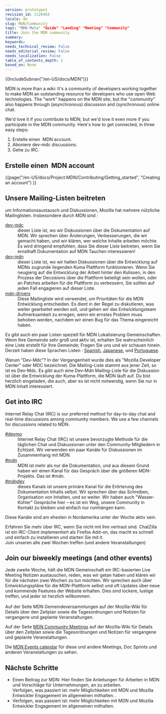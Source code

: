 ```yaml
---
version: prototype1
revision_id: 1120463
locale: de
slug: MDN/Community
tags: "MDN Meta" "Guide" "Landing" "Meeting" "Community"
title: Join the MDN community
summary: 
keywords: 
needs_technical_review: False
needs_editorial_review: False
needs_localization: False
table_of_contents_depth: 1
based_on: None
---
```

<div>{{IncludeSubnav("/en-US/docs/MDN")}}</div>

<p>MDN is more than a wiki: It's a community of developers working together to make MDN an outstanding resource for developers who use open Web technologies. The "work" happens on the MDN site, but the "community" also happens through (asynchronous) discussion and (synchronous) online chat.</p>

<p>We'd love it if you contribute to MDN, but we'd love it even more if you participate in the MDN community. Here's how to get connected, in three easy steps:</p>

<ol>
 <li>Erstelle einen&nbsp; MDN account.</li>
 <li>Aboniere dev-mdc discussions.</li>
 <li>Gehe zu IRC.</li>
</ol>

<h2 id="Erstelle_einen_MDN_account">Erstelle einen&nbsp; MDN account</h2>

<p>{{page("/en-US/docs/Project:MDN/Contributing/Getting_started", "Creating an account") }}</p>

<h2 id="Unsere_Mailing-Listen_beitreten">Unsere Mailing-Listen beitreten</h2>

<p>um Informationsaustausch und Diskussionen, Mozilla hat mehrere nützliche Mailinglisten. Insbesondere durch MDN sind :</p>

<dl>
 <dt><a href="https://lists.mozilla.org/listinfo/dev-mdc">dev-mdc</a></dt>
 <dd>dieser Liste ist, wo wir Diskussionen über die Dokumentation auf MDN. Wir sprechen über Änderungen, Verbesserungen, die wir gemacht haben, und wir klären, wer welche Inhalte arbeiten möchte. Es wird dringend empfohlen, dass Sie dieser Liste beitreten, wenn Sie ernsthaft Dokumentation auf MDN Tauchen interessieren!</dd>
 <dt><a href="https://lists.mozilla.org/listinfo/dev-mdn">dev-mdn</a></dt>
 <dd>dieser Liste ist, wo wir halten Diskussionen über die Entwicklung auf MDNs zugrunde liegenden Kuma Plattform funktionieren. Wenn Sie neugierig auf die Entwicklung der Arbeit hinter den Kulissen, in den Prozess der Decsisions über die Plattform beteiligt sein wollen, oder an Patches arbeiten für die Plattform zu verbessern, Sie sollten auf jeden Fall engagieren auf dieser Liste.</dd>
 <dt><a href="https://lists.mozilla.org/listinfo/mdn-drivers">mdn-drivers</a></dt>
 <dd>Diese Mailingliste wird verwendet, um Prioritäten für die MDN Entwicklung entscheiden. Es dient in der Regel zu diskutieren, was weiter gearbeitet werden soll, und gehen wir das Entwicklungsteam Aufmerksamkeit zu erregen, wenn ein ernstes Problem muss behoben werden, nachdem wir einen Bug für das Thema eingereicht haben.</dd>
</dl>

<p>Es gibt auch ein paar Listen speziell für MDN Lokalisierung Gemeinschaften. Wenn Ihre Gemeinde sehr groß und aktiv ist, erhalten Sie wahrscheinlich eine Liste erstellt für Ihre Gemeinde; Fragen Sie uns und wir schauen hinein. Derzeit haben diese Sprachen Listen : <a href="https://lists.mozilla.org/listinfo/dev-mdc-es">Spanish</a>, <a href="https://lists.mozilla.org/listinfo/dev-mdc-ja">Japanese</a>, und <a href="https://lists.mozilla.org/listinfo/dev-mdc-pt">Portuguese</a>.</p>

<p>Warum "Dev-Mdc"? In der Vergangenheit wurde dies als "Mozilla Developer Center" oder MDC bezeichnet. Die Mailing-Liste stammt aus jener Zeit, so ist es Dev-Mdc. Es gibt auch eine Dev-Mdn Mailing-Liste für die Diskussion ist über die Entwicklung der Kuma-Plattform, die MDN läuft auf. Du bist herzlich eingeladen, die auch, aber es ist nicht notwendig, wenn Sie nur in MDN Inhalt interessiert.</p>

<h2 id="Get_into_IRC">Get into IRC</h2>

<p>Internet Relay Chat (IRC) is our preferred method for day-to-day chat and real-time discussions among community members. We use a few channels for discussions related to MDN.</p>

<dl>
 <dt><a href="irc://irc.mozilla.org/devmo" title="irc://irc.mozilla.org/devmo">#devmo</a></dt>
 <dd>Internet Relay Chat (IRC) ist unsere bevorzugte Methode für die täglichen Chat und Diskussionen unter den Community-Mitgliedern in Echtzeit. Wir verwenden ein paar Kanäle für Diskussionen im Zusammenhang mit MDN.</dd>
 <dt><a href="irc://irc.mozilla.org/mdn" title="irc://irc.mozilla.org/mdn">#mdn</a></dt>
 <dd>MDN ist mehr als nur die Dokumentation, und aus diesem Grund haben wir einen Kanal für das Gespräch über die größeren MDN-Projekts. Das ist #mdn.</dd>
 <dt><a href="irc://irc.mozilla.org/mdndev" title="irc://irc.mozilla.org/mdndev">#mdndev</a></dt>
 <dd>dieses Kanals ist unsere primäre Kanal für die Erörterung des Dokumentation Inhalts selbst. Wir sprechen über das Schreiben, Organisation von Inhalten, und so weiter. Wir haben auch "Wasser-Kühler" Gespräche hier – es ist ein Weg, unsere Community in Kontakt zu bleiben und einfach nur rumhängen kann.</dd>
</dl>

<p>Diese Kanäle sind am ehesten in Nordamerika unter der Woche aktiv sein.</p>

<p>Erfahren Sie mehr über IRC, wenn Sie nicht mit ihm vertraut sind. ChatZilla ist ein IRC-Client implementiert als Firefox Add-on, das macht es schnell und einfach zu installieren und starten Sie mit it.<br />
 Join unseren alle zwei Wochen treffen (und andere Veranstaltungen)</p>

<h2 id="Join_our_biweekly_meetings_(and_other_events)">Join our biweekly meetings (and other events)</h2>

<p>Jede zweite Woche, hält die MDN Gemeinschaft ein IRC-basierten Live Meeting Notizen austauschen, reden, was wir getan haben und klären wir für die nächsten zwei Wochen zu tun möchten. Wir sprechen auch über Entwicklungspläne für die MDN-Plattform selbst und oft Updates über neue und kommende Features der Website erhalten. Dies sind lockere, lustige treffen, und jeder ist herzlich willkommen.<br />
 <br />
 Auf der Seite MDN Gemeindeversammlungen auf der Mozilla-Wiki für Details über den Zeitplan sowie die Tagesordnungen und Notizen für vergangene und geplante Veranstaltungen.</p>

<p>Auf der Seite <a href="https://wiki.mozilla.org/MDN/Community_meetings" title="https://wiki.mozilla.org/MDN/Community_meetings">MDN Community Meetings</a> auf der Mozilla-Wiki für Details über den Zeitplan sowie die Tagesordnungen und Notizen für vergangene und geplante Veranstaltungen.</p>

<p>Die <a href="https://mail.mozilla.com/home/publiccalendar@mozilla.com/MDN_Events.html">MDN Events calendar</a> für diese und andere Meetings, Doc Sprints und anderen Veranstaltungen zu sehen.</p>

<h2 id="Nächste_Schritte">Nächste Schritte</h2>

<ul>
 <li>Einen Beitrag zur MDN: Hier finden Sie Anleitungen für Arbeiten in MDN und Vorschläge für Unternehmungen, an zu arbeiten.<br />
  Verfolgen, was passiert ist: mehr Möglichkeiten mit MDN und Mozilla Entwickler Engagement im allgemeinen mithalten. .</li>
 <li>Verfolgen, was passiert ist: mehr Möglichkeiten mit MDN und Mozilla Entwickler Engagement im allgemeinen mithalten.</li>
</ul>

